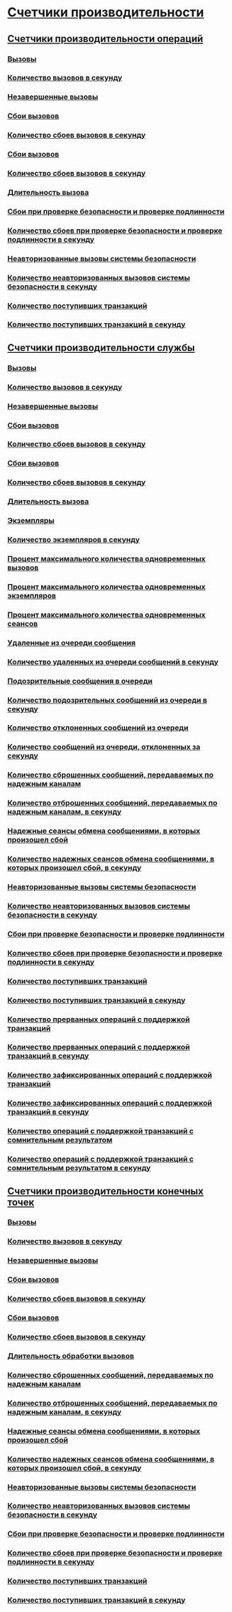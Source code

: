 # [Счетчики производительности](index.md)
## [Счетчики производительности операций](operation-performance-counters.md)
### [Вызовы](calls.md)
### [Количество вызовов в секунду](calls-per-second.md)
### [Незавершенные вызовы](calls-outstanding.md)
### [Сбои вызовов](calls-failed.md)
### [Количество сбоев вызовов в секунду](calls-failed-per-second.md)
### [Сбои вызовов](calls-faulted.md)
### [Количество сбоев вызовов в секунду](calls-faulted-per-second.md)
### [Длительность вызова](call-duration.md)
### [Сбои при проверке безопасности и проверке подлинности](security-validation-and-authentication-failures.md)
### [Количество сбоев при проверке безопасности и проверке подлинности в секунду](security-validation-and-authentication-failures-per-second.md)
### [Неавторизованные вызовы системы безопасности](security-calls-not-authorized.md)
### [Количество неавторизованных вызовов системы безопасности в секунду](security-calls-not-authorized-per-second.md)
### [Количество поступивших транзакций](transactions-flowed.md)
### [Количество поступивших транзакций в секунду](transactions-flowed-per-second.md)
## [Счетчики производительности службы](service-performance-counters.md)
### [Вызовы](service-calls.md)
### [Количество вызовов в секунду](service-calls-per-second.md)
### [Незавершенные вызовы](service-calls-outstanding.md)
### [Сбои вызовов](service-calls-failed.md)
### [Количество сбоев вызовов в секунду](service-calls-failed-per-second.md)
### [Сбои вызовов](service-calls-faulted.md)
### [Количество сбоев вызовов в секунду](service-calls-faulted-per-second.md)
### [Длительность вызова](service-call-duration.md)
### [Экземпляры](instances.md)
### [Количество экземпляров в секунду](instances-per-second.md)
### [Процент максимального количества одновременных вызовов](percent-of-max-concurrent-calls.md)
### [Процент максимального количества одновременных экземпляров](percent-of-max-concurrent-instances.md)
### [Процент максимального количества одновременных сеансов](percent-of-max-concurrent-sessions.md)
### [Удаленные из очереди сообщения](queue-dropped-messages.md)
### [Количество удаленных из очереди сообщений в секунду](queue-dropped-messages-per-second.md)
### [Подозрительные сообщения в очереди](queued-poison-messages.md)
### [Количество подозрительных сообщений из очереди в секунду](queued-poison-messages-per-second.md)
### [Количество отклоненных сообщений из очереди](queued-rejected-messages.md)
### [Количество сообщений из очереди, отклоненных за секунду](queued-rejected-messages-per-second.md)
### [Количество сброшенных сообщений, передаваемых по надежным каналам](reliable-messaging-messages-dropped.md)
### [Количество отброшенных сообщений, передаваемых по надежным каналам, в секунду](reliable-messaging-messages-dropped-per-second.md)
### [Надежные сеансы обмена сообщениями, в которых произошел сбой](reliable-messaging-sessions-faulted.md)
### [Количество надежных сеансов обмена сообщениями, в которых произошел сбой, в секунду](reliable-messaging-sessions-faulted-per-second.md)
### [Неавторизованные вызовы системы безопасности](service-security-calls-not-authorized.md)
### [Количество неавторизованных вызовов системы безопасности в секунду](service-security-calls-not-authorized-per-second.md)
### [Сбои при проверке безопасности и проверке подлинности](service-security-validation-and-authentication-failures.md)
### [Количество сбоев при проверке безопасности и проверке подлинности в секунду](service-security-validation-and-authentication-failures-per-second.md)
### [Количество поступивших транзакций](service-transactions-flowed.md)
### [Количество поступивших транзакций в секунду](service-transactions-flowed-per-second.md)
### [Количество прерванных операций с поддержкой транзакций](transacted-operations-aborted.md)
### [Количество прерванных операций с поддержкой транзакций в секунду](transacted-operations-aborted-per-second.md)
### [Количество зафиксированных операций с поддержкой транзакций](transacted-operations-committed.md)
### [Количество зафиксированных операций с поддержкой транзакций в секунду](transacted-operations-committed-per-second.md)
### [Количество операций с поддержкой транзакций с сомнительным результатом](transacted-operations-in-doubt.md)
### [Количество операций с поддержкой транзакций с сомнительным результатом в секунду](transacted-operations-in-doubt-per-second.md)
## [Счетчики производительности конечных точек](endpoint-performance-counters.md)
### [Вызовы](endpoint-calls.md)
### [Количество вызовов в секунду](endpoint-calls-per-second.md)
### [Незавершенные вызовы](endpoint-calls-outstanding.md)
### [Сбои вызовов](endpoint-calls-failed.md)
### [Количество сбоев вызовов в секунду](endpoint-calls-failed-per-second.md)
### [Сбои вызовов](endpoint-calls-faulted.md)
### [Количество сбоев вызовов в секунду](endpoint-calls-faulted-per-second.md)
### [Длительность обработки вызовов](endpoint-call-duration.md)
### [Количество сброшенных сообщений, передаваемых по надежным каналам](endpoint-reliable-messaging-messages-dropped.md)
### [Количество отброшенных сообщений, передаваемых по надежным каналам, в секунду](endpoint-reliable-messaging-messages-dropped-per-second.md)
### [Надежные сеансы обмена сообщениями, в которых произошел сбой](endpoint-reliable-messaging-sessions-faulted.md)
### [Количество надежных сеансов обмена сообщениями, в которых произошел сбой, в секунду](endpoint-reliable-messaging-sessions-faulted-per-second.md)
### [Неавторизованные вызовы системы безопасности](endpoint-security-calls-not-authorized.md)
### [Количество неавторизованных вызовов системы безопасности в секунду](endpoint-security-calls-not-authorized-per-second.md)
### [Сбои при проверке безопасности и проверке подлинности](endpoint-security-validation-and-authentication-failures.md)
### [Количество сбоев при проверке безопасности и проверке подлинности в секунду](endpoint-security-validation-and-authentication-failures-per-second.md)
### [Количество поступивших транзакций](endpoint-transactions-flowed.md)
### [Количество поступивших транзакций в секунду](endpoint-transactions-flowed-per-second.md)
